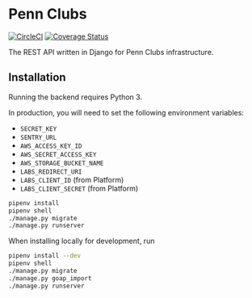 # Penn Clubs
[![CircleCI](https://circleci.com/gh/pennlabs/clubs-backend.svg?style=shield)](https://circleci.com/gh/pennlabs/clubs-backend)
[![Coverage Status](https://coveralls.io/repos/github/pennlabs/clubs-backend/badge.svg?branch=master)](https://coveralls.io/github/pennlabs/clubs-backend?branch=master)

The REST API written in Django for Penn Clubs infrastructure.

## Installation

Running the backend requires Python 3.

In production, you will need to set the following environment variables:
- `SECRET_KEY`
- `SENTRY_URL`
- `AWS_ACCESS_KEY_ID`
- `AWS_SECRET_ACCESS_KEY`
- `AWS_STORAGE_BUCKET_NAME`
- `LABS_REDIRECT_URI`
- `LABS_CLIENT_ID` (from Platform)
- `LABS_CLIENT_SECRET` (from Platform)

```bash
pipenv install
pipenv shell
./manage.py migrate
./manage.py runserver
```

When installing locally for development, run
```bash
pipenv install --dev
pipenv shell
./manage.py migrate
./manage.py goap_import
./manage.py runserver
```
